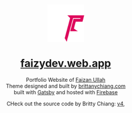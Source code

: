 <div align="center">
  <img alt="Logo" src="./src/images/logo.png" width="100" />
</div>
<h1 align="center">
  <a href="https://faizydev.web.app" target="_blank">
  faizydev.web.app
  </a>
</h1>
<p align="center">
  Portfolio Website of <a href="https://faizydev.web.app" target="_blank">Faizan Ullah</a><br/>Theme designed and built by <a href="https://brittanychiang.com" target="_blank">brittanychiang.com</a><br/>built with <a href="https://www.gatsbyjs.org/" target="_blank">Gatsby</a> and hosted with <a href="https://www.firebase.com/" target="_blank">Firebase</a>
</p>
<p align="center">
  CHeck out the source code by Britty Chiang:
  <a href="https://github.com/bchiang7/v4" target="_blank">v4</a>,
</p>